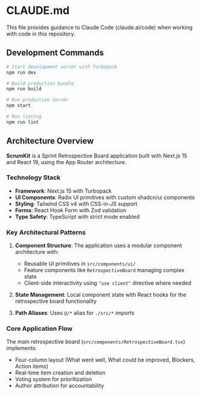 # CLAUDE.md

This file provides guidance to Claude Code (claude.ai/code) when working with code in this repository.

## Development Commands

```bash
# Start development server with Turbopack
npm run dev

# Build production bundle
npm run build

# Run production server
npm start

# Run linting
npm run lint
```

## Architecture Overview

**ScrumKit** is a Sprint Retrospective Board application built with Next.js 15 and React 19, using the App Router architecture.

### Technology Stack
- **Framework**: Next.js 15 with Turbopack
- **UI Components**: Radix UI primitives with custom shadcn/ui components
- **Styling**: Tailwind CSS v4 with CSS-in-JS support
- **Forms**: React Hook Form with Zod validation
- **Type Safety**: TypeScript with strict mode enabled

### Key Architectural Patterns

1. **Component Structure**: The application uses a modular component architecture with:
   - Reusable UI primitives in `src/components/ui/`
   - Feature components like `RetrospectiveBoard` managing complex state
   - Client-side interactivity using `"use client"` directive where needed

2. **State Management**: Local component state with React hooks for the retrospective board functionality

3. **Path Aliases**: Uses `@/*` alias for `./src/*` imports

### Core Application Flow

The main retrospective board (`src/components/RetrospectiveBoard.tsx`) implements:
- Four-column layout (What went well, What could be improved, Blockers, Action items)
- Real-time item creation and deletion
- Voting system for prioritization
- Author attribution for accountability